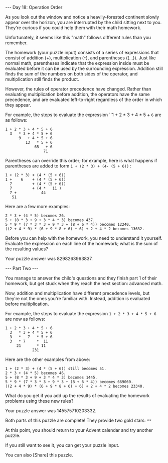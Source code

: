 --- Day 18: Operation Order

As you look out the window and notice a heavily-forested continent slowly appear over the horizon, you are interrupted
by the child sitting next to you. They're curious if you could help them with their math homework.

Unfortunately, it seems like this "math" follows different rules than you remember.

The homework (your puzzle input) consists of a series of expressions that consist of addition (+), multiplication (`*`),
and parentheses ((...)). Just like normal math, parentheses indicate that the expression inside must be evaluated before
it can be used by the surrounding expression. Addition still finds the sum of the numbers on both sides of the operator,
and multiplication still finds the product.

However, the rules of operator precedence have changed. Rather than evaluating multiplication before addition, the
operators have the same precedence, and are evaluated left-to-right regardless of the order in which they appear.

For example, the steps to evaluate the expression ``1 + 2 * 3 + 4 * 5 + `6` are as follows:

```
1 + 2 * 3 + 4 * 5 + 6
  3   * 3 + 4 * 5 + 6
      9   + 4 * 5 + 6
         13   * 5 + 6
             65   + 6
                 71
```

Parentheses can override this order; for example, here is what happens if parentheses are added to
form `1 + (2 * 3) + (4- (5 + 6))` :

```
1 + (2 * 3) + (4 * (5 + 6))
1 +    6    + (4 * (5 + 6))
  7         + (4 * (5 + 6))
  7         + (4 *   11 )
  7 +           44
   51
```

Here are a few more examples:

```
2 * 3 + (4 * 5) becomes 26.
5 + (8 * 3 + 9 + 3 * 4 * 3) becomes 437.
5 * 9 * (7 * 3 * 3 + 9 * 3 + (8 + 6 * 4)) becomes 12240.
((2 + 4 * 9) * (6 + 9 * 8 + 6) + 6) + 2 + 4 * 2 becomes 13632.
```

Before you can help with the homework, you need to understand it yourself. Evaluate the expression on each line of the
homework; what is the sum of the resulting values?

Your puzzle answer was 8298263963837.

--- Part Two ---

You manage to answer the child's questions and they finish part 1 of their homework, but get stuck when they reach the
next section: advanced math.

Now, addition and multiplication have different precedence levels, but they're not the ones you're familiar with.
Instead, addition is evaluated before multiplication.

For example, the steps to evaluate the expression `1 + 2 * 3 + 4 * 5 + 6` are now as follows:

```
1 + 2 * 3 + 4 * 5 + 6
  3   * 3 + 4 * 5 + 6
  3   *   7   * 5 + 6
  3   * 7     *  11
     21       * 11
            231
```

Here are the other examples from above:

```
1 + (2 * 3) + (4 * (5 + 6)) still becomes 51.
2 * 3 + (4 * 5) becomes 46.
5 + (8 * 3 + 9 + 3 * 4 * 3) becomes 1445.
5 * 9 * (7 * 3 * 3 + 9 * 3 + (8 + 6 * 4)) becomes 669060.
((2 + 4 * 9) * (6 + 9 * 8 + 6) + 6) + 2 + 4 * 2 becomes 23340.
```

What do you get if you add up the results of evaluating the homework problems using these new rules?

Your puzzle answer was 145575710203332.

Both parts of this puzzle are complete! They provide two gold stars: `**`

At this point, you should return to your Advent calendar and try another puzzle.

If you still want to see it, you can get your puzzle input.

You can also [Share] this puzzle.
